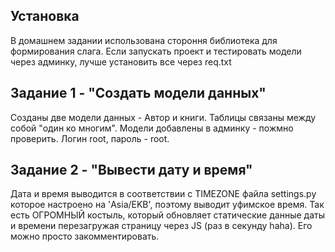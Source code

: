 ## Установка
В домашнем задании использована стороння библиотека для формирования слага. Если запускать проект и тестировать модели через админку, лучше установить все через req.txt

## Задание 1 - "Создать модели данных" 
Созданы две модели данных - Автор и книги. Таблицы связаны между собой "один ко многим". Модели добавлены в админку - пожмно проверить. Логин root, пароль - root.

## Задание 2 - "Вывести дату и время"
Дата и время выводится в соответствии с TIMEZONE файла settings.py которое настроено на 'Asia/EKB', поэтому выводит уфимское время. Так есть ОГРОМНЫЙ костыль, который обновляет статические данные даты и времени перезагружая страницу через JS (раз в секунду haha). Его можно просто закомментировать. 
